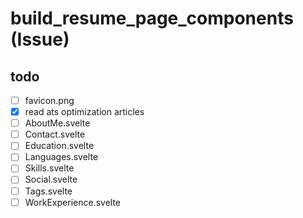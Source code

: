 # build_resume_page_components (Issue)

## todo

- [ ] favicon.png
- [x] read ats optimization articles
- [ ] AboutMe.svelte
- [ ] Contact.svelte
- [ ] Education.svelte
- [ ] Languages.svelte
- [ ] Skills.svelte
- [ ] Social.svelte
- [ ] Tags.svelte
- [ ] WorkExperience.svelte